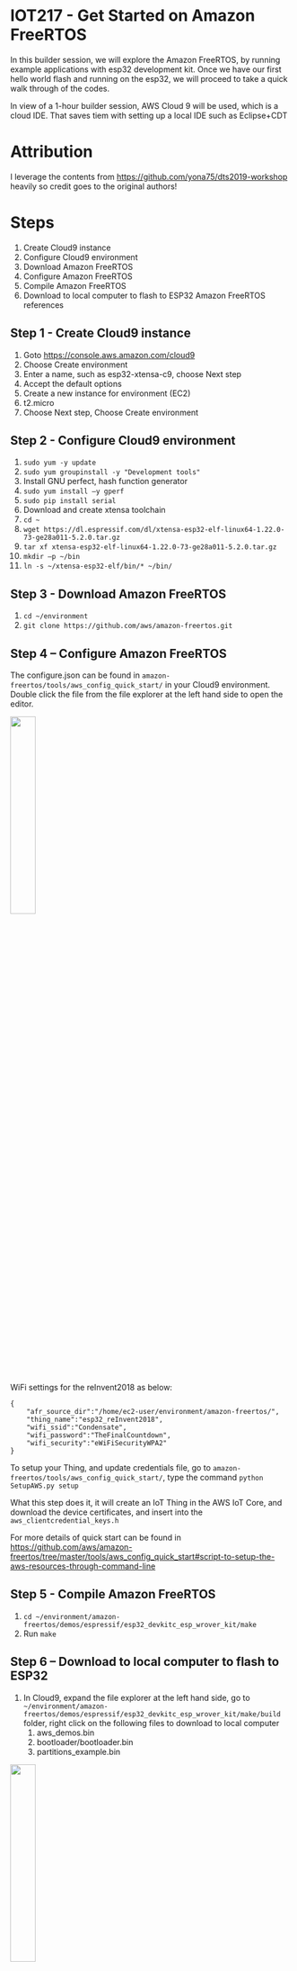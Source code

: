 # IOT217 - Get Started on Amazon FreeRTOS

In this builder session, we will explore the Amazon FreeRTOS, by running example applications with esp32 development kit. Once we have our first hello world flash and running on the esp32, we will proceed to take a quick walk through of the codes.

In view of a 1-hour builder session, AWS Cloud 9 will be used, which is a cloud IDE. That saves tiem with setting up a local IDE such as Eclipse+CDT

# Attribution

I leverage the contents from https://github.com/yona75/dts2019-workshop heavily so credit goes to the original authors!

# Steps	

1. Create Cloud9 instance
1. Configure Cloud9 environment
1. Download Amazon FreeRTOS
1. Configure Amazon FreeRTOS
1. Compile Amazon FreeRTOS
1. Download to local computer to flash to ESP32
Amazon FreeRTOS references

## Step 1 - Create Cloud9 instance

1.	Goto https://console.aws.amazon.com/cloud9
1.	Choose Create environment
1.	Enter a name, such as esp32-xtensa-c9, choose Next step
1.	Accept the default options
1.	Create a new instance for environment (EC2)
1.	t2.micro
1.	Choose Next step, Choose Create environment

## Step 2 - Configure Cloud9 environment

1.	`sudo yum -y update`
1.	`sudo yum groupinstall -y "Development tools"`
1.	Install GNU perfect, hash function generator
   1.	`sudo yum install –y gperf`
   1.	`sudo pip install serial`
1.	Download and create xtensa toolchain
   1.	`cd ~`
   1.	`wget https://dl.espressif.com/dl/xtensa-esp32-elf-linux64-1.22.0-73-ge28a011-5.2.0.tar.gz`
   1.	`tar xf xtensa-esp32-elf-linux64-1.22.0-73-ge28a011-5.2.0.tar.gz`
1.	`mkdir –p ~/bin`
1.	`ln -s ~/xtensa-esp32-elf/bin/* ~/bin/`

## Step 3 - Download Amazon FreeRTOS

1.	`cd ~/environment`
1.	`git clone https://github.com/aws/amazon-freertos.git`

## Step 4 – Configure Amazon FreeRTOS

The configure.json can be found in `amazon-freertos/tools/aws_config_quick_start/` in your Cloud9 environment. Double click the file from the file explorer at the left hand side to open the editor.

<img src="https://github.com/kangks/amazon-freertos/blob/master/images/cloud9_edit.png" width="30%" height="30%">

WiFi settings for the reInvent2018 as below:

```
{
    "afr_source_dir":"/home/ec2-user/environment/amazon-freertos/",
    "thing_name":"esp32_reInvent2018",
    "wifi_ssid":"Condensate",
    "wifi_password":"TheFinalCountdown",
    "wifi_security":"eWiFiSecurityWPA2"
}
```

To setup your Thing, and update credentials file, go to `amazon-freertos/tools/aws_config_quick_start/`, type the command `python SetupAWS.py setup`

What this step does it, it will create an IoT Thing in the AWS IoT Core, and download the device certificates, and insert into the `aws_clientcredential_keys.h`

For more details of quick start can be found in https://github.com/aws/amazon-freertos/tree/master/tools/aws_config_quick_start#script-to-setup-the-aws-resources-through-command-line

## Step 5 - Compile Amazon FreeRTOS

1.	`cd ~/environment/amazon-freertos/demos/espressif/esp32_devkitc_esp_wrover_kit/make`
1.	Run `make`

## Step 6 – Download to local computer to flash to ESP32

1.	In Cloud9, expand the file explorer at the left hand side, go to `~/environment/amazon-freertos/demos/espressif/esp32_devkitc_esp_wrover_kit/make/build` folder, right click on the following files to download to local computer
    1. aws_demos.bin
    1. bootloader/bootloader.bin
    1. partitions_example.bin

<img src="https://github.com/kangks/amazon-freertos/blob/master/images/cloud9_download.png" width="30%" height="30%">

### Flashing Amazon FreeRTOS compiled firmware to your ESP32 board 

1. Download and install Silicon Labs [CP2104 drivers](https://www.silabs.com/products/development-tools/software/usb-to-uart-bridge-vcp-drivers)

2. Connect your ESP32 DevKitC board to the laptop using provided USB cable and identify which port it is connected to
On Windows it will be ```COM3``` for example, on Mac OS typically it enumerated as ```/dev/tty.SLAB_USBtoUART``` and on Linux most likely ```/dev/ttyUSB0```

3. Install [esptool](https://github.com/espressif/esptool) and flash the firware

#### Windows
1. Download binary from [here](https://dl.espressif.com/dl/esptool-2.3.1-windows.zip)
1. Drop it to the subfolder that already in your PATH or add subfolder you placed esptool to your PATH variable
1. Open Commnd Prompt and execute following command (from the directory you places 3 downloaded files):
```
esptool --chip esp32 --port COM3 --baud 921600 --before default_reset --after hard_reset write_flash -z --flash_mode dio --flash_freq 40m --flash_size detect 0x1000 bootloader.bin 0x20000 aws_demos.bin 0x8000 partitions_example.bin
```

#### Mac/Linux
1. Install esptool.py:
```bash
sudo pip install esptool pyserial
```
2. Execute following command from the directory you placed 3 downloaded files and monitor the flashing process:
```bash
esptool.py -p /dev/cu.SLAB_USBtoUART -b 115200 write_flash --flash_mode dio --flash_size detect 0x20000 aws_demos.bin 0x1000 bootloader.bin 0x8000 partitions_example.bin
```
```bash
esptool.py v2.5.1
Serial port /dev/cu.SLAB_USBtoUART
Connecting........__
Detecting chip type... ESP32
Chip is ESP32D0WDQ5 (revision 1)
Features: WiFi, BT, Dual Core
MAC: 24:0a:c4:23:dc:4c
Uploading stub...
Running stub...
Stub running...
Configuring flash size...
Auto-detected Flash size: 4MB
Compressed 598640 bytes to 379167...
Wrote 598640 bytes (379167 compressed) at 0x00020000 in 33.4 seconds (effective 143.2 kbit/s)...
Hash of data verified.
Flash params set to 0x0220
Compressed 21968 bytes to 13053...
Wrote 21968 bytes (13053 compressed) at 0x00001000 in 1.2 seconds (effective 152.4 kbit/s)...
Hash of data verified.
Compressed 3072 bytes to 119...
Wrote 3072 bytes (119 compressed) at 0x00008000 in 0.0 seconds (effective 1484.1 kbit/s)...
Hash of data verified.

Leaving...
Hard resetting via RTS pin...
```

### Monitor code execution through the serial console

#### Windows

1. You can download putty from http://www.putty.org/ or http://www.chiark.greenend.org.uk/~sgtatham/putty/download.html

#### Mac/Linux

1. Use ```miniterm.py``` to see the ESP32 console

```
miniterm.py /dev/cu.SLAB_USBtoUART 115200
```

## What's next?

1. Explore other demos in [amazon-freertos/demos/common/demo_runner/aws_demo_runner.c](https://github.com/aws/amazon-freertos/blob/master/demos/common/demo_runner/aws_demo_runner.c)
1. If you have [ESP32 Wrover Kit](https://www.amazon.com/ESP32-WROVER-KIT-Board-Espressif-Colour-Display/dp/B071ZLSB2D), try to add a simple blinky task with [blink.c](https://github.com/kangks/amazon-freertos/blob/master/demos/common/demo_runner/blink.c), which gives you a simple example of adding a task. Details in https://docs.aws.amazon.com/freertos-kernel/latest/dg/task-management.html
1. Change the `demos/common/mqtt/aws_hello_world.c` to send out JSON messages with [diff](https://github.com/kangks/amazon-freertos/commit/7026f498a4d36a33318fd5ca34c0cedc9701559d#diff-0fd7d733c1846926ba690ef532bd4f1d), and use the AWS IoT Rule Engine to extract the message

## Amazon FreeRTOS references

* Amazon FreeRTOS Documentation
   * https://docs.aws.amazon.com/freertos/index.html#lang/en_us
* Connect Microcontroller-Based Devices to the Cloud with Amazon FreeRTOS and Espressif ESP32
   * https://aws.amazon.com/blogs/apn/connect-microcontroller-based-devices-to-the-cloud-with-amazon-freertos-and-espressif-esp32/
* Try out Amazon FreeRTOS BLE
   * https://aws.amazon.com/blogs/iot/using-bluetooth-low-energy-with-amazon-freertos-on-espressif-esp32/


